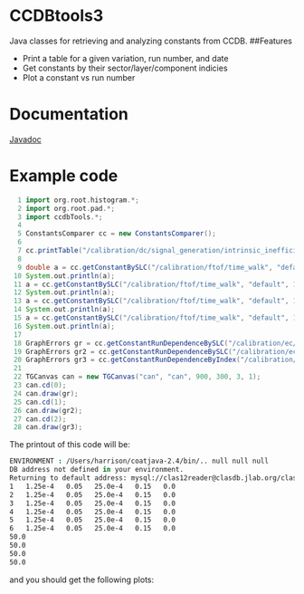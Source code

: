 # CCDBtools3
Java classes for retrieving and analyzing constants from CCDB.
##Features
- Print a table for a given variation, run number, and date
- Get constants by their sector/layer/component indicies
- Plot a constant vs run number

# Documentation
[Javadoc](https://userweb.jlab.org/~nathanh/CLAS12softwareValidation/CCDBtools/doc/)

# Example code
```groovy
  1 import org.root.histogram.*;
  2 import org.root.pad.*;
  3 import ccdbTools.*;
  4 
  5 ConstantsComparer cc = new ConstantsComparer();
  6 
  7 cc.printTable("/calibration/dc/signal_generation/intrinsic_inefficiency", "default", 10, new Date());
  8 
  9 double a = cc.getConstantBySLC("/calibration/ftof/time_walk", "default", 10, new Date(), 3, 5, 2, 58);
 10 System.out.println(a);
 11 a = cc.getConstantBySLC("/calibration/ftof/time_walk", "default", 10, new Date(), 3, 2, 1, 15);
 12 System.out.println(a);
 13 a = cc.getConstantBySLC("/calibration/ftof/time_walk", "default", 10, new Date(), 3, 1, 3, 2);
 14 System.out.println(a);
 15 a = cc.getConstantBySLC("/calibration/ftof/time_walk", "default", 10, new Date(), 3, 4, 2, 55);
 16 System.out.println(a);
 17 
 18 GraphErrors gr = cc.getConstantRunDependenceBySLC("/calibration/ec/attenuation", "default", 0, 15, new Date(), 4, 5, 2, 58);
 19 GraphErrors gr2 = cc.getConstantRunDependenceBySLC("/calibration/ec/attenuation", "default", 2, 15, new Date(), 4, 1, 1, 12);
 20 GraphErrors gr3 = cc.getConstantRunDependenceByIndex("/calibration/forward_tagger/calorimeter/time", "default", 0, 15, new Date(), 2, 8);
 21 
 22 TGCanvas can = new TGCanvas("can", "can", 900, 300, 3, 1);
 23 can.cd(0);
 24 can.draw(gr);
 25 can.cd(1);
 26 can.draw(gr2);
 27 can.cd(2);
 28 can.draw(gr3);
```

The printout of this code will be:

```tcsh
ENVIRONMENT : /Users/harrison/coatjava-2.4/bin/.. null null null
DB address not defined in your environment.
Returning to default address: mysql://clas12reader@clasdb.jlab.org/clas12
1   1.25e-4   0.05   25.0e-4   0.15   0.0   
2   1.25e-4   0.05   25.0e-4   0.15   0.0   
3   1.25e-4   0.05   25.0e-4   0.15   0.0   
4   1.25e-4   0.05   25.0e-4   0.15   0.0   
5   1.25e-4   0.05   25.0e-4   0.15   0.0   
6   1.25e-4   0.05   25.0e-4   0.15   0.0   
50.0
50.0
50.0
50.0
```

and you should get the following plots:

